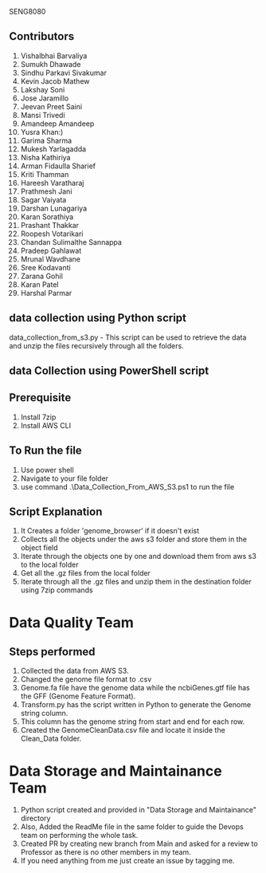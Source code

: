 SENG8080

## Contributors
1. Vishalbhai Barvaliya
2. Sumukh Dhawade
3. Sindhu Parkavi Sivakumar
4. Kevin Jacob Mathew
5. Lakshay Soni
6. Jose Jaramillo
7. Jeevan Preet Saini
8. Mansi Trivedi
9. Amandeep Amandeep
10. Yusra Khan:)
11. Garima Sharma
12. Mukesh Yarlagadda
13. Nisha Kathiriya
14. Arman Fidaulla Sharief
15. Kriti Thamman
16. Hareesh Varatharaj
17. Prathmesh Jani
18. Sagar Vaiyata
19. Darshan Lunagariya
20. Karan Sorathiya
21. Prashant Thakkar
22. Roopesh Votarikari
23. Chandan Sulimalthe Sannappa
24. Pradeep Gahlawat
25. Mrunal Wavdhane
26. Sree Kodavanti
27. Zarana Gohil
28. Karan Patel
29. Harshal Parmar

## data collection using Python script 

data_collection_from_s3.py - This script can be used to retrieve the data and unzip the files recursively through all the folders.

## data Collection using PowerShell script

## Prerequisite
1. Install 7zip
2. Install AWS CLI

## To Run the file
1. Use power shell
2. Navigate to your file folder
3. use command  .\Data_Collection_From_AWS_S3.ps1 to run the file

## Script Explanation

1. It Creates a folder 'genome_browser' if it doesn't exist
2. Collects all the objects under the aws s3 folder and store them in the object field
3. Iterate through the objects one by one and download them from aws s3 to the local folder
4. Get all the .gz files from the local folder
5. Iterate through all the .gz files and unzip them in the destination folder using 7zip commands

# Data Quality Team

## Steps performed
1. Collected the data from AWS S3.
2. Changed the genome file format to .csv
3. Genome.fa file have the genome data while the ncbiGenes.gtf file has the GFF (Genome Feature Format).
4. Transform.py has the script written in Python to generate the Genome string column.
5. This column has the genome string from start and end for each row.
6. Created the GenomeCleanData.csv file and locate it inside the Clean_Data folder.

# Data Storage and Maintainance Team

1. Python script created and provided in "Data Storage and Maintainance" directory
2. Also, Added the ReadMe file in the same folder to guide the Devops team on performing the whole task.
3. Created PR by creating new branch from Main and asked for a review to Professor as there is no other members in my team.
4. If you need anything from me just create an issue by tagging me.